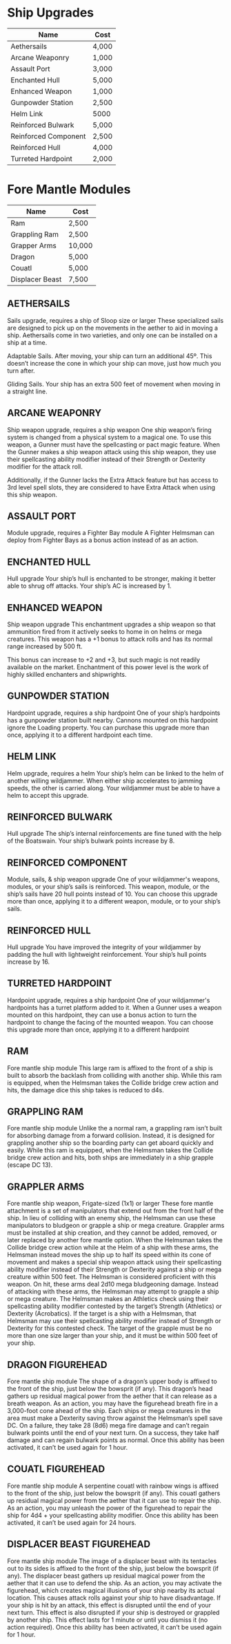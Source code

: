 # Ship Upgrades

| Name                 | Cost  |
| -------------------- | ----- |
| Aethersails          | 4,000 |
| Arcane Weaponry      | 1,000 |
| Assault Port         | 3,000 |
| Enchanted Hull       | 5,000 |
| Enhanced Weapon     | 1,000 |
| Gunpowder Station    | 2,500 |
| Helm Link            | 5000  |
| Reinforced Bulwark   | 5,000 |
| Reinforced Component | 2,500 |
| Reinforced Hull      | 4,000 |
| Turreted Hardpoint   | 2,000 |

# Fore Mantle Modules
| Name            | Cost   |
| --------------- | ------ |
| Ram             | 2,500  |
| Grappling Ram   | 2,500  |
| Grapper Arms    | 10,000 |
| Dragon          | 5,000  |
| Couatl          | 5,000  |
| Displacer Beast | 7,500  | 

## AETHERSAILS
Sails upgrade, requires a ship of Sloop size or larger
These specialized sails are designed to pick up on the
movements in the aether to aid in moving a ship.
Aethersails come in two varieties, and only one can be
installed on a ship at a time.

Adaptable Sails. After moving, your ship can turn an
additional 45º. This doesn’t increase the cone in which
your ship can move, just how much you turn after.

Gliding Sails. Your ship has an extra 500 feet of
movement when moving in a straight line.

## ARCANE WEAPONRY
Ship weapon upgrade, requires a ship weapon
One ship weapon’s firing system is changed from a
physical system to a magical one. To use this weapon, a
Gunner must have the spellcasting or pact magic
feature. When the Gunner makes a ship weapon attack
using this ship weapon, they use their spellcasting
ability modifier instead of their Strength or Dexterity
modifier for the attack roll. 

Additionally, if the Gunner
lacks the Extra Attack feature but has access to 3rd level
spell slots, they are considered to have Extra Attack
when using this ship weapon.

## ASSAULT PORT
Module upgrade, requires a Fighter Bay module
A Fighter Helmsman can deploy from Fighter Bays as a
bonus action instead of as an action.

## ENCHANTED HULL
Hull upgrade
Your ship’s hull is enchanted to be stronger, making it
better able to shrug off attacks.
Your ship’s AC is increased by 1.

## ENHANCED WEAPON
Ship weapon upgrade
This enchantment upgrades a ship weapon so that
ammunition fired from it actively seeks to home in on
helms or mega creatures. This weapon has a +1 bonus
to attack rolls and has its normal range increased by
500 ft.

This bonus can increase to +2 and +3, but such magic
is not readily available on the market. Enchantment of
this power level is the work of highly skilled
enchanters and shipwrights.

## GUNPOWDER STATION
Hardpoint upgrade, requires a ship hardpoint
One of your ship’s hardpoints has a gunpowder station
built nearby. Cannons mounted on this hardpoint
ignore the Loading property. You can purchase this
upgrade more than once, applying it to a different
hardpoint each time.

## HELM LINK
Helm upgrade, requires a helm
Your ship’s helm can be linked to the helm of another
willing wildjammer. When either ship accelerates to
jamming speeds, the other is carried along.
Your wildjammer must be able to have a helm to
accept this upgrade.

## REINFORCED BULWARK
Hull upgrade
The ship’s internal reinforcements are fine tuned with
the help of the Boatswain.
Your ship’s bulwark points increase by 8.

## REINFORCED COMPONENT
Module, sails, & ship weapon upgrade
One of your wildjammer's weapons, modules, or your
ship’s sails is reinforced. This weapon, module, or the
ship’s sails have 20 hull points instead of 10. You can
choose this upgrade more than once, applying it to a
different weapon, module, or to your ship’s sails.

## REINFORCED HULL
Hull upgrade
You have improved the integrity of your wildjammer
by padding the hull with lightweight reinforcement.
Your ship’s hull points increase by 16.

## TURRETED HARDPOINT
Hardpoint upgrade, requires a ship hardpoint
One of your wildjammer's hardpoints has a turret
platform added to it. When a Gunner uses a weapon
mounted on this hardpoint, they can use a bonus
action to turn the hardpoint to change the facing of the
mounted weapon. You can choose this upgrade more
than once, applying it to a different hardpoint

## RAM
Fore mantle ship module
This large ram is affixed to the front of a ship is built to
absorb the backlash from colliding with another ship.
While this ram is equipped, when the Helmsman takes
the Collide bridge crew action and hits, the damage dice
this ship takes is reduced to d4s.

## GRAPPLING RAM
Fore mantle ship module
Unlike the a normal ram, a grappling ram isn’t built for
absorbing damage from a forward collision. Instead, it
is designed for grappling another ship so the boarding
party can get aboard quickly and easily.
While this ram is equipped, when the Helmsman
takes the Collide bridge crew action and hits, both ships
are immediately in a ship grapple (escape DC 13).

## GRAPPLER ARMS
Fore mantle ship weapon, Frigate-sized (1x1) or larger
These fore mantle attachment is a set of manipulators
that extend out from the front half of the ship. In lieu
of colliding with an enemy ship, the Helmsman can
use these manipulators to bludgeon or grapple a ship
or mega creature. Grappler arms must be installed at
ship creation, and they cannot be added, removed, or
later replaced by another fore mantle option.
When the Helmsman takes the Collide bridge crew
action while at the Helm of a ship with these arms, the
Helmsman instead moves the ship up to half its speed
within its cone of movement and makes a special ship
weapon attack using their spellcasting ability modifier
instead of their Strength or Dexterity against a ship or
mega creature within 500 feet. The Helmsman is
considered proficient with this weapon. On hit, these
arms deal 2d10 mega bludgeoning damage.
Instead of attacking with these arms, the Helmsman
may attempt to grapple a ship or mega creature. The
Helmsman makes an Athletics check using their
spellcasting ability modifier contested by the target’s
Strength (Athletics) or Dexterity (Acrobatics). If the
target is a ship with a Helmsman, that Helmsman may
use their spellcasting ability modifier instead of
Strength or Dexterity for this contested check. The
target of the grapple must be no more than one size
larger than your ship, and it must be within 500 feet of
your ship.

## DRAGON FIGUREHEAD
Fore mantle ship module
The shape of a dragon’s upper body is affixed to the
front of the ship, just below the bowsprit (if any). This
dragon’s head gathers up residual magical power from
the aether that it can release as a breath weapon.
As an action, you may have the figurehead breath
fire in a 3,000-foot cone ahead of the ship. Each ships
or mega creatures in the area must make a Dexterity
saving throw against the Helmsman’s spell save DC.
On a failure, they take 28 (8d6) mega fire damage and
can’t regain bulwark points until the end of your next
turn. On a success, they take half damage and can
regain bulwark points as normal.
Once this ability has been activated, it can’t be used
again for 1 hour.

## COUATL FIGUREHEAD
Fore mantle ship module
A serpentine couatl with rainbow wings is affixed to
the front of the ship, just below the bowsprit (if any).
This couatl gathers up residual magical power from
the aether that it can use to repair the ship.
As an action, you may unleash the power of the
figurehead to repair the ship for 4d4 + your
spellcasting ability modifier.
Once this ability has been activated, it can’t be used
again for 24 hours.

## DISPLACER BEAST FIGUREHEAD
Fore mantle ship module
The image of a displacer beast with its tentacles out to
its sides is affixed to the front of the ship, just below
the bowsprit (if any). The displacer beast gathers up
residual magical power from the aether that it can use
to defend the ship.
As an action, you may activate the figurehead, which
creates magical illusions of your ship nearby its actual
location. This causes attack rolls against your ship to
have disadvantage. If your ship is hit by an attack, this
effect is disrupted until the end of your next turn. This
effect is also disrupted if your ship is destroyed or
grappled by another ship. This effect lasts for 1 minute
or until you dismiss it (no action required).
Once this ability has been activated, it can’t be used
again for 1 hour.